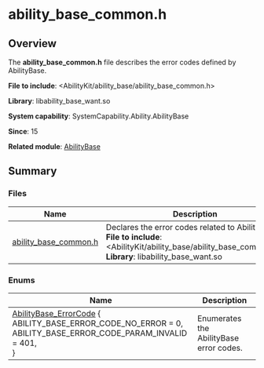 # ability_base_common.h


## Overview

The **ability_base_common.h** file describes the error codes defined by AbilityBase.

**File to include**: <AbilityKit/ability_base/ability_base_common.h>

**Library**: libability_base_want.so

**System capability**: SystemCapability.Ability.AbilityBase

**Since**: 15

**Related module**: [AbilityBase](_ability_base.md)


## Summary

### Files

| Name                                                      | Description                                                        |
| ---------------------------------------------------------- | ------------------------------------------------------------ |
| [ability_base_common.h](ability__base__common_8h.md) | Declares the error codes related to AbilityBase.<br>**File to include**: <AbilityKit/ability_base/ability_base_common.h><br>**Library**: libability_base_want.so|


### Enums

| Name                                                        | Description                  |
| ------------------------------------------------------------ | ---------------------- |
| [AbilityBase_ErrorCode](_ability_base.md#AbilityBase_ErrorCode) {<br>    ABILITY_BASE_ERROR_CODE_NO_ERROR = 0,<br>    ABILITY_BASE_ERROR_CODE_PARAM_INVALID = 401,<br>}| Enumerates the AbilityBase error codes.|
